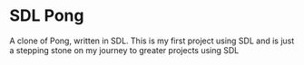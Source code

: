 # SDL Pong

A clone of Pong, written in SDL.
This is my first project using SDL and is just a stepping stone on my journey to greater projects using SDL
